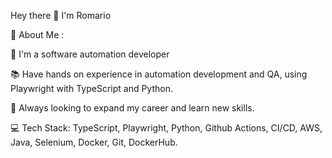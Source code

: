 
Hey there 👋 I'm Romario


💫 About Me :

🚀 I'm a software automation developer

📚 Have hands on experience in automation development and QA, using Playwright with TypeScript and Python.

👯 Always looking to expand my career and learn new skills.



💻 Tech Stack:
TypeScript, Playwright, Python, Github Actions, CI/CD, AWS, Java, Selenium, Docker, Git, DockerHub.
